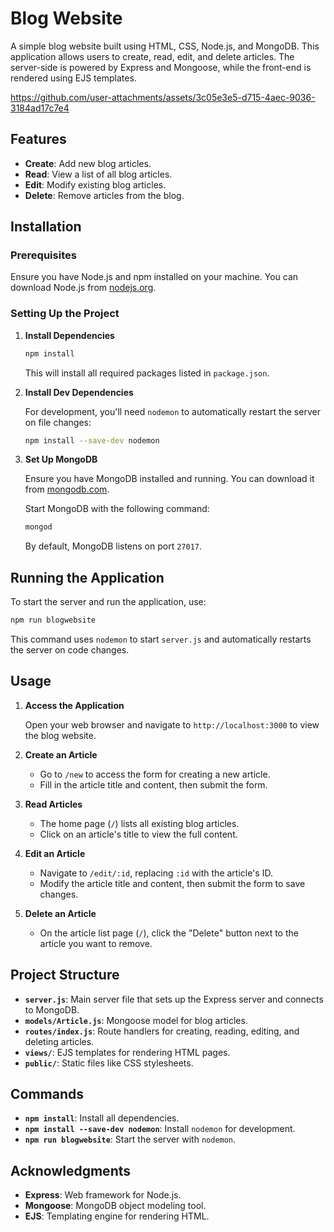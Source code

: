 

# Blog Website

A simple blog website built using HTML, CSS, Node.js, and MongoDB. This application allows users to create, read, edit, and delete articles. The server-side is powered by Express and Mongoose, while the front-end is rendered using EJS templates.


https://github.com/user-attachments/assets/3c05e3e5-d715-4aec-9036-3184ad17c7e4


## Features

- **Create**: Add new blog articles.
- **Read**: View a list of all blog articles.
- **Edit**: Modify existing blog articles.
- **Delete**: Remove articles from the blog.

## Installation

### Prerequisites

Ensure you have Node.js and npm installed on your machine. You can download Node.js from [nodejs.org](https://nodejs.org/).

### Setting Up the Project


1. **Install Dependencies**

   ```bash
   npm install
   ```

   This will install all required packages listed in `package.json`.

2. **Install Dev Dependencies**

   For development, you'll need `nodemon` to automatically restart the server on file changes:

   ```bash
   npm install --save-dev nodemon
   ```

3. **Set Up MongoDB**

   Ensure you have MongoDB installed and running. You can download it from [mongodb.com](https://www.mongodb.com/try/download/community).

   Start MongoDB with the following command:

   ```bash
   mongod
   ```

   By default, MongoDB listens on port `27017`.

## Running the Application

To start the server and run the application, use:

```bash
npm run blogwebsite
```

This command uses `nodemon` to start `server.js` and automatically restarts the server on code changes.

## Usage

1. **Access the Application**

   Open your web browser and navigate to `http://localhost:3000` to view the blog website.

2. **Create an Article**

   - Go to `/new` to access the form for creating a new article.
   - Fill in the article title and content, then submit the form.

3. **Read Articles**

   - The home page (`/`) lists all existing blog articles.
   - Click on an article's title to view the full content.

4. **Edit an Article**

   - Navigate to `/edit/:id`, replacing `:id` with the article's ID.
   - Modify the article title and content, then submit the form to save changes.

5. **Delete an Article**

   - On the article list page (`/`), click the "Delete" button next to the article you want to remove.

## Project Structure

- **`server.js`**: Main server file that sets up the Express server and connects to MongoDB.
- **`models/Article.js`**: Mongoose model for blog articles.
- **`routes/index.js`**: Route handlers for creating, reading, editing, and deleting articles.
- **`views/`**: EJS templates for rendering HTML pages.
- **`public/`**: Static files like CSS stylesheets.

## Commands

- **`npm install`**: Install all dependencies.
- **`npm install --save-dev nodemon`**: Install `nodemon` for development.
- **`npm run blogwebsite`**: Start the server with `nodemon`.



## Acknowledgments

- **Express**: Web framework for Node.js.
- **Mongoose**: MongoDB object modeling tool.
- **EJS**: Templating engine for rendering HTML.

